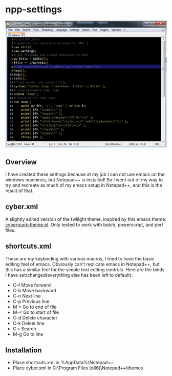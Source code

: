 # npp-settings
![theme.PNG](theme.PNG)

## Overview
I have created these settings because at my job I can not use emacs on the windows machines, but Notepad++ is installed! So I went out of my way to try and recreate as much of my emacs setup in Notepad++, and this is the result of that.

## cyber.xml
A slightly edited version of the twilight theme, inspired by this emacs theme: [cyberpunk-theme.el](https://github.com/n3mo/cyberpunk-theme.el). Only tested to work with batch, powerscript, and perl files.

## shortcuts.xml
These are my keybinding with various macros, I tried to have the basic editing feel of emacs. Obviously can't replicate emacs in Notepad++, but this has a similar feel for the simple text editing controls. Here are the binds I have set/changed(everything else has been left to default):
* C-f	Move forward
* C-b	Move backward
* C-n	Next line
* C-p	Previous line
* M->	Go to end of file
* M-<	Go to start of file
* C-d	Delete character
* C-k	Delete line
* C-r	Search
* M-g	Go to line	

## Installation
* Place shortcuts.xml in %AppData%\Notepad++
* Place cyber.xml in C:\Program Files (x86)\Notepad++\themes
